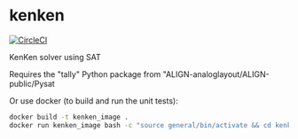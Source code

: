 # kenken
[![CircleCI](https://circleci.com/gh/stevenmburns/kenken.svg?style=svg)](https://circleci.com/gh/stevenmburns/kenken)

KenKen solver using SAT

Requires the "tally" Python package from "ALIGN-analoglayout/ALIGN-public/Pysat

Or use docker (to build and run the unit tests):
```bash
docker build -t kenken_image .
docker run kenken_image bash -c "source general/bin/activate && cd kenken && python setup.py test"
```
